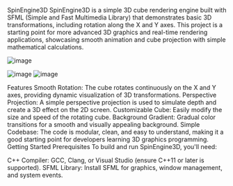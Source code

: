 SpinEngine3D
SpinEngine3D is a simple 3D cube rendering engine built with SFML (Simple and Fast Multimedia Library) that demonstrates basic 3D transformations, including rotation along the X and Y axes. This project is a starting point for more advanced 3D graphics and real-time rendering applications, showcasing smooth animation and cube projection with simple mathematical calculations.

![image](https://github.com/user-attachments/assets/1335b515-bd04-4962-92e4-2dd51a947d9f)

![image](https://github.com/user-attachments/assets/cf18b55f-5b31-40a3-9d07-47faa67b0cfc)
![image](https://github.com/user-attachments/assets/7f11cc3f-1d66-42d4-8980-9e41cb155a30)

Features
Smooth Rotation: The cube rotates continuously on the X and Y axes, providing dynamic visualization of 3D transformations.
Perspective Projection: A simple perspective projection is used to simulate depth and create a 3D effect on the 2D screen.
Customizable Cube: Easily modify the size and speed of the rotating cube.
Background Gradient: Gradual color transitions for a smooth and visually appealing background.
Simple Codebase: The code is modular, clean, and easy to understand, making it a good starting point for developers learning 3D graphics programming.
Getting Started
Prerequisites
To build and run SpinEngine3D, you'll need:

C++ Compiler: GCC, Clang, or Visual Studio (ensure C++11 or later is supported).
SFML Library: Install SFML for graphics, window management, and system events.

